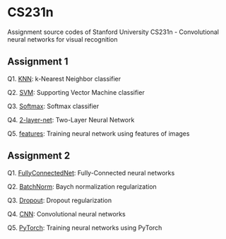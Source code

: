 # CS231n
Assignment source codes of Stanford University CS231n - Convolutional neural networks for visual recognition

## Assignment 1
Q1. [KNN](https://github.com/hanchaa/CS231n/blob/main/assignment1/knn.ipynb): k-Nearest Neighbor classifier

Q2. [SVM](https://github.com/hanchaa/CS231n/blob/main/assignment1/svm.ipynb): Supporting Vector Machine classifier

Q3. [Softmax](https://github.com/hanchaa/CS231n/blob/main/assignment1/softmax.ipynb): Softmax classifier

Q4. [2-layer-net](https://github.com/hanchaa/CS231n/blob/main/assignment1/two_layer_net.ipynb): Two-Layer Neural Network

Q5. [features](https://github.com/hanchaa/CS231n/blob/main/assignment1/features.ipynb): Training neural network using features of images

## Assignment 2
Q1. [FullyConnectedNet](https://github.com/hanchaa/CS231n/blob/main/assignment2/FullyConnectedNets.ipynb): Fully-Connected neural networks

Q2. [BatchNorm](https://github.com/hanchaa/CS231n/blob/main/assignment2/BatchNormalization.ipynb): Baych normalization regularization

Q3. [Dropout](https://github.com/hanchaa/CS231n/blob/main/assignment2/Dropout.ipynb): Dropout regularization

Q4. [CNN](https://github.com/hanchaa/CS231n/blob/main/assignment2/ConvolutionalNetworks.ipynb): Convolutional neural networks

Q5. [PyTorch](https://github.com/hanchaa/CS231n/blob/main/assignment2/PyTorch.ipynb): Training neural networks using PyTorch
